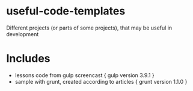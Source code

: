 # useful-code-templates
Different projects (or parts of some projects), that may be useful in development

# Includes
- lessons code from gulp screencast { gulp version 3.9.1 }
- sample with grunt, created according to articles { grunt version 1.1.0 }

